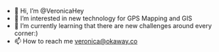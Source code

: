 - 👋 Hi, I’m @VeronicaHey
- 👀 I’m interested in new technology for GPS Mapping and GIS
- 🌱 I’m currently learning that there are new challenges around every corner:)
- 📫 How to reach me veronica@okaway.co

<!---
VeronicaHey/VeronicaHey is a ✨ special ✨ repository because its `README.md` (this file) appears on your GitHub profile.
You can click the Preview link to take a look at your changes.
--->
